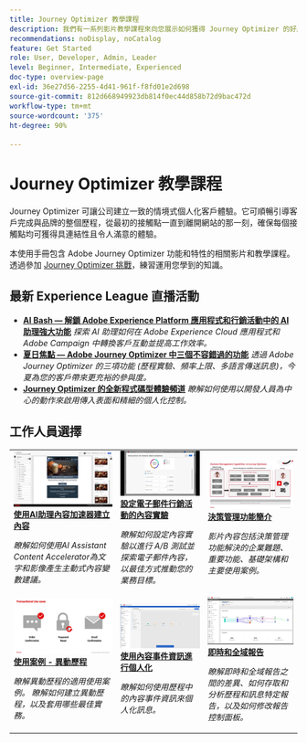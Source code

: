 ```yaml
---
title: Journey Optimizer 教學課程
description: 我們有一系列影片教學課程來向您展示如何獲得 Journey Optimizer 的好處。
recommendations: noDisplay, noCatalog
feature: Get Started
role: User, Developer, Admin, Leader
level: Beginner, Intermediate, Experienced
doc-type: overview-page
exl-id: 36e27d56-2255-4d41-961f-f8fd01e2d698
source-git-commit: 812d668949923db814f0ec44d858b72d9bac472d
workflow-type: tm+mt
source-wordcount: '375'
ht-degree: 90%

---
```



# Journey Optimizer 教學課程

Journey Optimizer 可讓公司建立一致的情境式個人化客戶體驗。它可順暢引導客戶完成與品牌的整個歷程，從最初的接觸點一直到離開網站的那一刻，確保每個接觸點均可獲得具連結性且令人滿意的體驗。

本使用手冊包含 Adobe Journey Optimizer 功能和特性的相關影片和教學課程。透過參加 [Journey Optimizer 挑戰](https://experienceleague.adobe.com/zh-hant/docs/journey-optimizer-learn/challenges/introduction-and-prerequisites)，練習運用您學到的知識。

<div id="recs-overview-body-1"></div>
<div id="recs-overview-body-2"></div>
<div id="recs-overview-body-3"></div>
<div id="recs-overview-body-4"></div>
<div id="recs-overview-body-5"></div>
<div id="recs-overview-body-6"></div>

<div id="events-section">

## 最新 Experience League 直播活動

* **[AI Bash — 解鎖 Adobe Experience Platform 應用程式和行銷活動中的 AI 助理強大功能](https://experienceleague.adobe.com/zh-hant/docs/events/experience-league-live-recordings/episodes/exl-live-episode-09-26-24)**
  *探索 AI 助理如何在 Adobe Experience Cloud 應用程式和 Adobe Campaign 中轉換客戶互動並提高工作效率。*
* **[夏日焦點 — Adobe Journey Optimizer 中三個不容錯過的功能](https://experienceleague.adobe.com/zh-hant/docs/events/experience-league-live-recordings/episodes/exl-live-episode-08-28-24)**
  *透過 Adobe Journey Optimizer 的三項功能 (歷程實驗、頻率上限、多語言傳送訊息)，今夏為您的客戶帶來更充裕的參與度。*
* **[Journey Optimizer 的全新程式碼型體驗頻道](https://experienceleague.adobe.com/zh-hant/docs/events/experience-league-live-recordings/episodes/exl-live-episode-04-24-24)**
  *瞭解如何使用以開發人員為中心的動作來啟用傳入表面和精細的個人化控制。*

</div>

<div id="staff-picks-section">

## 工作人員選擇

<table>
<tr>
    <td>
    <a href="../content-management/ai-assistant-content-accelerator-overview.md">
      <img alt="使用AI助理內容加速器建立內容（影片）" src="../assets/3434635.jpg"/>
    </a>
    <div>
      <a href="../content-management/ai-assistant-content-accelerator-overview.md">
    <strong>使用AI助理內容加速器建立內容</strong>
    </a>
    </div>
    <p>
    <em>瞭解如何使用AI Assistant Content Accelerator為文字和影像產生主動式內容變數建議。
</em>
    <p>
  </td>
    <td>
    <a href="../experimentation/content-experiments-for-emails.md">
      <img alt="設定電子郵件行銷活動的內容實驗 (影片)" src="../assets/3419893.jpeg"/>
    </a>
    <div>
      <a href="../experimentation/content-experiments-for-emails.md">
    <strong>設定電子郵件行銷活動的內容實驗 </strong>
    </a>
    </div>
    <p>
    <em>瞭解如何設定內容實驗以進行 A/B 測試並探索電子郵件內容，以最佳方式推動您的業務目標。</em>
    <p>
  </td>
  </td>
    <td>
    <a href="../decision-management/create-decisions.md">
      <img alt="決策管理功能簡介" src="../assets/326961.jpg"/>
    </a>
    <div>
      <a href="../decision-management/create-decisions.md">
    <strong>決策管理功能簡介 </strong>
    </a>
    </div>
    <p>
    <em>影片內容包括決策管理功能解決的企業難題、重要功能、基礎架構和主要使用案例。

</em>
    <p>
  </td>
</tr>
<tr>
  <td>
    <a href="../create-journeys/use-case-transactional-journey.md">
      <img alt="使用案例 - 異動歷程 " src="../assets/334202.jpeg"/>
    </a>
    <div>
      <a href="../create-journeys/use-case-transactional-journey.md">
    <strong>使用案例 - 異動歷程 </strong>
    </a>
    </div>
    <p>
    <em>瞭解異動歷程的適用使用案例。 瞭解如何建立異動歷程，以及套用哪些最佳實務。</em>
    <p>
  </td>
    <td>
    <a href="../personalize-content/use-contextual-event-information-for-personalization.md">
      <img alt="使用內容事件資訊進行個人化" src="../assets/334165.jpg"/>
    </a>
    <div>
      <a href="../personalize-content/use-contextual-event-information-for-personalization.md">
    <strong>使用內容事件資訊進行個人化 </strong>
    </a>
    </div>
    <p>
    <em>瞭解如何使用歷程中的內容事件資訊來個人化訊息。</em>
    <p>
  </td>
  </td>
    <td>
    <a href="../report-and-monitor/live-and-global-reports.md">
      <img alt="即時和全域報告" src="../assets/334108.jpg"/>
    </a>
    <div>
      <a href="../report-and-monitor/live-and-global-reports.md">
    <strong>即時和全域報告 </strong>
    </a>
    </div>
    <p>
    <em>瞭解即時和全域報告之間的差異、如何存取和分析歷程和訊息特定報告，以及如何修改報告控制面板。

</em>
    <p>
  </td>
</tr>
</table>
</div>
